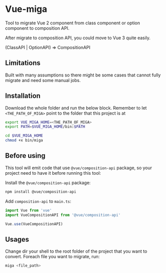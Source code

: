 # Vue-miga

Tool to migrate Vue 2 component from class component or option component to composition API.

After migrate to composition API, you could move to Vue 3 quite easily.

(ClassAPI | OptionAPI) => CompositionAPI


## Limitations
Built with many assumptions so there might be some cases that cannot fully migrate and need some manual jobs.


## Installation

Download the whole folder and run the below block. Remember to let `<THE_PATH_OF_MIGA>` point to the folder that this project is at
``` bash
export VUE_MIGA_HOME=<THE_PATH_OF_MIGA>
export PATH=$VUE_MIGA_HOME/bin:$PATH

cd $VUE_MIGA_HOME
chmod +x bin/miga
```

## Before using

This tool will emit code that use `@vue/composition-api` package, so your project need to have it before running this tool:

Install the `@vue/composition-api` package:
``` bash
npm install @vue/composition-api
```

Add `composition-api` to `main.ts`:
``` javascript
import Vue from 'vue'
import VueCompositionAPI from '@vue/composition-api'

Vue.use(VueCompositionAPI)
```

## Usages

Change dir your shell to the root folder of the project that you want to convert. Foreach file you want to migrate, run:
``` bash
miga <file_path>
```
